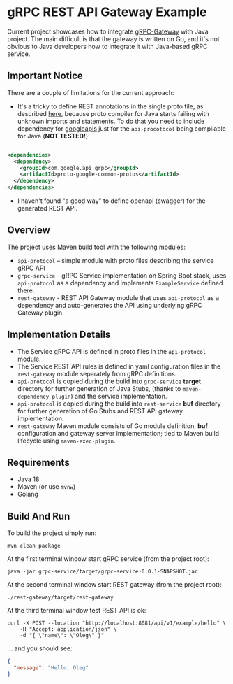 # gRPC REST API Gateway Example

Current project showcases how to integrate [gRPC-Gateway](https://github.com/grpc-ecosystem/grpc-gateway) with Java
project.
The main difficult is that the gateway is written on Go, and it's not obvious to Java developers how to integrate it
with Java-based gRPC service.

## Important Notice

There are a couple of limitations for the current approach:

- It's a tricky to define REST annotations in the single proto file, as
  described [here](https://github.com/grpc-ecosystem/grpc-gateway#2-with-custom-annotations), because proto compiler for
  Java starts failing with unknown imports and statements. To do that you need to include dependency
  for [googleapis](https://github.com/googleapis/api-common-protos#packages) just for the `api-procotocol` being
  compilable for Java (**NOT TESTED!**):

```xml

<dependencies>
  <dependency>
    <groupId>com.google.api.grpc</groupId>
    <artifactId>proto-google-common-protos</artifactId>
  </dependency>
</dependencies>

```

- I haven't found "a good way" to define openapi (swagger) for the generated REST API.

## Overview

The project uses Maven build tool with the following modules:

- `api-protocol` – simple module with proto files describing the service gRPC API
- `grpc-service` – gRPC Service implementation on Spring Boot stack, uses `api-protocol` as a dependency and implements
  `ExampleService` defined there.
- `rest-gateway` - REST API Gateway module that uses `api-protocol` as a dependency and auto-generates the API using
  underlying gRPC Gateway plugin.

## Implementation Details

- The Service gRPC API is defined in proto files in the `api-protocol` module.
- The Service REST API rules is defined in yaml configuration files in the `rest-gateway` module separately from gRPC
  definitions.
- `api-protocol` is copied during the build into `grpc-service` **target** directory for further generation of Java
  Stubs, (thanks to `maven-dependency-plugin`) and the service implementation.
- `api-protocol` is copied during the build into `rest-service` **buf** directory for further generation of Go Stubs
  and REST API gateway implementation.
- `rest-gateway` Maven module consists of Go module definition, **buf** configuration and gateway server implementation;
  tied to Maven build lifecycle using `maven-exec-plugin`.

## Requirements

- Java 18
- Maven (or use `mvnw`)
- Golang

## Build And Run

To build the project simply run:

``` shell
mvn clean package
```

At the first terminal window start gRPC service (from the project root):

``` shell
java -jar grpc-service/target/grpc-service-0.0.1-SNAPSHOT.jar
```

At the second terminal window start REST gateway (from the project root):

``` shell
./rest-gateway/target/rest-gateway
```

At the third terminal window test REST API is ok:

``` shell
curl -X POST --location "http://localhost:8081/api/v1/example/hello" \
    -H "Accept: application/json" \
    -d "{ \"name\": \"Oleg\" }"
```

... and you should see:

```json
{
  "message": "Hello, Oleg"
}
```
